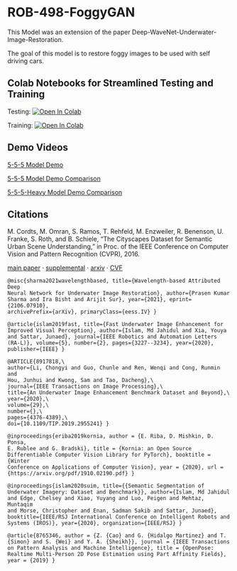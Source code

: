 # ROB-498-FoggyGAN
This Model was an extension of the paper Deep-WaveNet-Underwater-Image-Restoration.

The goal of this model is to restore foggy images to be used with self driving cars.

## Colab Notebooks for Streamlined Testing and Training
Testing: [![Open In Colab](https://colab.research.google.com/assets/colab-badge.svg)](https://colab.research.google.com/drive/10SaXf-RU5M3X20gxdT8FU9bMSQfnAzeE#scrollTo=GBOb1zRbII-Z)

Training: [![Open In Colab](https://colab.research.google.com/assets/colab-badge.svg)]([https://colab.research.google.com/drive/10SaXf-RU5M3X20gxdT8FU9bMSQfnAzeE#scrollTo=GBOb1zRbII-Z](https://colab.research.google.com/drive/169w6pYdfSgdUkYB5ZpmBqAoOgFLwkwfM#scrollTo=FkOpJC5-pL92))

## Demo Videos
[5-5-5 Model Demo](https://www.youtube.com/watch?v=y9Q6KKBxgrI)

[5-5-5 Model Demo Comparison](https://www.youtube.com/watch?v=IoQ2-rlWHsc)

[5-5-5-Heavy Model Demo Comparison]( https://youtu.be/E-q5KhJ4N-g)

## Citations
M. Cordts, M. Omran, S. Ramos, T. Rehfeld, M. Enzweiler, R. Benenson, U. Franke, S. Roth, and B. Schiele, “The Cityscapes Dataset for Semantic Urban Scene Understanding,” in Proc. of the IEEE Conference on Computer Vision and Pattern Recognition (CVPR), 2016.

[main paper](https://www.cityscapes-dataset.com/wordpress/wp-content/papercite-data/pdf/cordts2016cityscapes.pdf) · [supplemental](https://www.cityscapes-dataset.com/wordpress/wp-content/papercite-data/pdf/cordts2016cityscapes-supplemental.pdf) · [arxiv](http://arxiv.org/abs/1604.01685) · [CVF](http://www.cv-foundation.org/openaccess/content_cvpr_2016/html/Cordts_The_Cityscapes_Dataset_CVPR_2016_paper.html)

```
@misc{sharma2021wavelengthbased, title={Wavelength-based Attributed Deep
Neural Network for Underwater Image Restoration}, author={Prasen Kumar
Sharma and Ira Bisht and Arijit Sur}, year={2021}, eprint={2106.07910},
archivePrefix={arXiv}, primaryClass={eess.IV} }

@article{islam2019fast, title={Fast Underwater Image Enhancement for
Improved Visual Perception}, author={Islam, Md Jahidul and Xia, Youya
and Sattar, Junaed}, journal={IEEE Robotics and Automation Letters
(RA-L)}, volume={5}, number={2}, pages={3227--3234}, year={2020},
publisher={IEEE} }

@ARTICLE{8917818,\
author={Li, Chongyi and Guo, Chunle and Ren, Wenqi and Cong, Runmin and
Hou, Junhui and Kwong, Sam and Tao, Dacheng},\
journal={IEEE Transactions on Image Processing},\
title={An Underwater Image Enhancement Benchmark Dataset and Beyond},\
year={2020},\
volume={29},\
number={},\
pages={4376-4389},\
doi={10.1109/TIP.2019.2955241} }

@inproceedings{eriba2019kornia, author = {E. Riba, D. Mishkin, D. Ponsa,
E. Rublee and G. Bradski}, title = {Kornia: an Open Source
Differentiable Computer Vision Library for PyTorch}, booktitle = {Winter
Conference on Applications of Computer Vision}, year = {2020}, url =
{https://arxiv.org/pdf/1910.02190.pdf} }

@inproceedings{islam2020suim, title={{Semantic Segmentation of
Underwater Imagery: Dataset and Benchmark}}, author={Islam, Md Jahidul
and Edge, Chelsey and Xiao, Yuyang and Luo, Peigen and Mehtaz, Muntaqim
and Morse, Christopher and Enan, Sadman Sakib and Sattar, Junaed},
booktitle={IEEE/RSJ International Conference on Intelligent Robots and
Systems (IROS)}, year={2020}, organization={IEEE/RSJ} }

@article{8765346, author = {Z. {Cao} and G. {Hidalgo Martinez} and T.
{Simon} and S. {Wei} and Y. A. {Sheikh}}, journal = {IEEE Transactions
on Pattern Analysis and Machine Intelligence}, title = {OpenPose:
Realtime Multi-Person 2D Pose Estimation using Part Affinity Fields},
year = {2019} }
```
